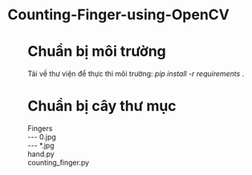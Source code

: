 # Counting-Finger-using-OpenCV
<dir>
  <h1>Chuẩn bị môi trường</h1>
  Tải về thư viện để thực thi môi trường: 
    <i>pip install -r requirements </i>.
</dir>
<dir>
  <h1>Chuẩn bị cây thư mục</h1>
  Fingers
    <br>--- 0.jpg
    <br>--- *.jpg
  <br>hand.py
  <br>counting_finger.py
</dir>
